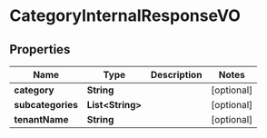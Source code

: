 
# CategoryInternalResponseVO

## Properties
Name | Type | Description | Notes
------------ | ------------- | ------------- | -------------
**category** | **String** |  |  [optional]
**subcategories** | **List&lt;String&gt;** |  |  [optional]
**tenantName** | **String** |  |  [optional]



